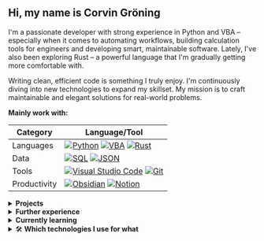 ## Hi, my name is Corvin Gröning

I'm a passionate developer with strong experience in Python and VBA – especially when it comes to automating workflows, building calculation tools for engineers and developing smart, maintainable software. Lately, I've also been exploring Rust – a powerful language that I'm gradually getting more comfortable with.

Writing clean, efficient code is something I truly enjoy. I'm continuously diving into new technologies to expand my skillset. My mission is to craft maintainable and elegant solutions for real-world problems.

**Mainly work with:**

| Category | Language/Tool |
| -- | -- |
| Languages | [![Python](https://img.shields.io/badge/-Python-3776AB?logo=python&logoColor=white)](#)   [![VBA](https://custom-icon-badges.demolab.com/badge/VBA-217346.svg?logo=vsc&logoColor=white)](#)    [![Rust](https://img.shields.io/badge/-Rust-B7410E?logo=rust&logoColor=white)](#) |
| Data | [![SQL](https://img.shields.io/badge/SQL-%2307405e.svg?logo=sqlite&logoColor=white)](#)   [![JSON](https://img.shields.io/badge/JSON-453306?logo=json&logoColor=fff)](#) |
| Tools | [![Visual Studio Code](https://custom-icon-badges.demolab.com/badge/VS%20Code-0078d7.svg?logo=vsc&logoColor=white)](#)   [![Git](https://img.shields.io/badge/Git-F05033?logo=git&logoColor=fff)](#) |
| Productivity | [![Obsidian](https://img.shields.io/badge/Obsidian-%23483699.svg?&logo=obsidian&logoColor=white)](#)   [![Notion](https://img.shields.io/badge/Notion-333333?logo=notion&logoColor=fff)](#) |

<details>
  <summary><b>Projects</b></summary>
  Here are some of the projects I'm currently working on:

  - **Project Management App**

    Built with Python, PySide6 and SQLite – a desktop tool for organizing project details, deadlines, and notes.

  - **Terminal Productivity Tool**

    Written in Python using Textual and SQLite. Designed to manage tasks in a Kanban-styled view and topic-based notes directly from the command line.

  - **Custom GUI Components Library**

    A Python package that provides reusable widgets for PySide6 and Tkinter, focused on rapid prototyping and consistent design.

  - **Personal Finance Tracker**

    Desktop budgeting app built with Excel and VBA – aimed at tracking income, expenses and savings goals.

  - **Apple Music Controller**

    A native macOS app using Swift and SwiftUI that lets users control playback and manage Apple Music.

  - **File Backup Utility**

    Developed in Rust, this tool collects files from various source folders and organizes them into a backup structure.

</details>

<details>
  <summary><b>Further experience</b></summary>

  [![Java](https://img.shields.io/badge/Java-007396?logo=openjdk&logoColor=white)](#)   [![Swift](https://img.shields.io/badge/-Swift-FA7343?logo=swift&logoColor=white)](#)   [![C#](https://custom-icon-badges.demolab.com/badge/C%23-%23239120.svg?logo=cshrp&logoColor=white)](#)
  
  [![Xcode](https://img.shields.io/badge/Xcode-007ACC?logo=Xcode&logoColor=white)](#)   [![Visual Studio](https://custom-icon-badges.demolab.com/badge/Visual%20Studio-5C2D91.svg?&logo=visual-studio&logoColor=white)](#)   [![PyCharm](https://img.shields.io/badge/PyCharm-005451?logo=pycharm&logoColor=fff)](#)


  [![HTML](https://img.shields.io/badge/HTML-%23E34F26.svg?logo=html5&logoColor=white)](#)   [![CSS](https://img.shields.io/badge/CSS-1572B6?logo=css3&logoColor=fff)](#)
   [![JavaScript](https://img.shields.io/badge/JavaScript-F7DF1E?logo=javascript&logoColor=000)](#)   [![MySQL](https://img.shields.io/badge/MySQL-4479A1?logo=mysql&logoColor=fff)](#)

   [![YAML](https://img.shields.io/badge/YAML-CB171E?logo=yaml&logoColor=fff)](#)   [![Markdown](https://img.shields.io/badge/Markdown-333333.svg?logo=markdown&logoColor=white)](#)
</details>


<details>
  <summary><b>Currently learning</b></summary>

  [![C](https://img.shields.io/badge/-C-00599C?logo=c&logoColor=white)](#)   [![C++](https://img.shields.io/badge/-C++-00599C?logo=c%2B%2B&logoColor=white)](#)
</details>

<details>
  <summary>🛠️ <b>Which technologies I use for what</b></summary>

  - **Python**

    Data analysis, automation, rapid prototyping and tool development

  - **VBA**

    Quick Excel-based solutions and workflow automation

  - **Rust**

    High-performance computations and safety-critical applications

  - **Java**

    Cross-platform desktop applications and future side projects

  - **Swift**

    Native macOS desktop applications

I enjoy working on GUIs, TUIs, and CLIs alike. For Python I use **PySide6**, **Tkinter** and **Textual** to build desktop GUIs. In Rust I use **Slint** and **Tauri** (frontend with web technologies).

I'm constantly learning. Currently:

  - Expanding my **Java** knowledge to support enterprise environments and revisit planned side projects
  - Exploring **C** and **C++** to deepen my understanding of memory management, low-level operations and performance-critical systems – especially to better grasp the foundational concepts behind Rust.

</details>
